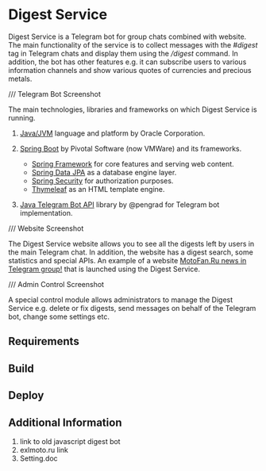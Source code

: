 Digest Service
==============

Digest Service is a Telegram bot for group chats combined with website. The main functionality of the service is to collect messages with the *#digest* tag in Telegram chats and display them using the */digest* command. In addition, the bot has other features e.g. it can subscribe users to various information channels and show various quotes of currencies and precious metals.

/// Telegram Bot Screenshot

The main technologies, libraries and frameworks on which Digest Service is running.

1. [Java/JVM](https://www.oracle.com/java/) language and platform by Oracle Corporation.

2. [Spring Boot](https://spring.io/projects/spring-boot) by Pivotal Software (now VMWare) and its frameworks.

    * [Spring Framework](https://spring.io/projects/spring-framework) for core features and serving web content. 
    * [Spring Data JPA](https://spring.io/projects/spring-data-jpa) as a database engine layer. 
    * [Spring Security](https://spring.io/projects/spring-security) for authorization purposes.
    * [Thymeleaf](https://www.thymeleaf.org/) as an HTML template engine.

3. [Java Telegram Bot API](https://github.com/pengrad/java-telegram-bot-api) library by @pengrad for Telegram bot implementation.

/// Website Screenshot

The Digest Service website allows you to see all the digests left by users in the main Telegram chat. In addition, the website has a digest search, some statistics and special APIs. An example of a website [MotoFan.Ru news in Telegram group!](https://digest.exlmoto.ru/) that is launched using the Digest Service.

/// Admin Control Screenshot

A special control module allows administrators to manage the Digest Service e.g. delete or fix digests, send messages on behalf of the Telegram bot, change some settings etc.

## Requirements

## Build

## Deploy

## Additional Information

1. link to old javascript digest bot 
2. exlmoto.ru link
3. Setting.doc
